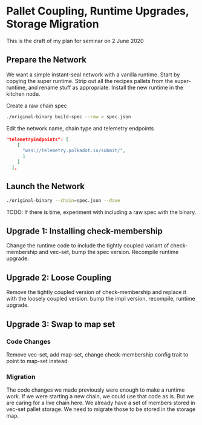 # Pallet Coupling, Runtime Upgrades, Storage Migration

This is the draft of my plan for seminar on 2 June 2020

## Prepare the Network

We want a simple instant-seal network with a vanilla runtime. Start by copying the super runtime. Strip out all the recipes pallets from the super-runtime, and rename stuff as appropriate.  Install the new runtime in the kitchen node.

Create a raw chain spec
```bash
./original-binary build-spec --raw > spec.json
```

Edit the network name, chain type and telemetry endpoints

```json
"telemetryEndpoints": [
    [
      "wss://telemetry.polkadot.io/submit/",
      1
    ]
  ],
```


## Launch the Network
```bash
./original-binary --chain=spec.json --dave
```

TODO: If there is time, experiment with including a raw spec with the binary.

## Upgrade 1: Installing check-membership

Change the runtime code to include the tightly coupled variant of check-membership and vec-set, bump the spec version. Recompile runtime upgrade.

## Upgrade 2: Loose Coupling

Remove the tightly coupled version of check-membership and replace it with the loosely coupled version. bump the impl version, recompile, runtime upgrade.

## Upgrade 3: Swap to map set

### Code Changes

Remove vec-set, add map-set, change check-membership config trait to point to map-set instead.

### Migration

The code changes we made previously were enough to make a runtime work. If we were starting a new chain, we could use that code as is. But we are caring for a live chain here. We already have a set of members stored in vec-set pallet storage. We need to migrate those to be stored in the storage map.
